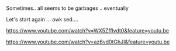 #

Sometimes.. all seems to be garbages .. eventually

Let's start again
...
awk sed....





https://www.youtube.com/watch?v=WX5Zfflvdt0&feature=youtu.be

https://www.youtube.com/watch?v=az6vd0tGhJI&feature=youtu.be
